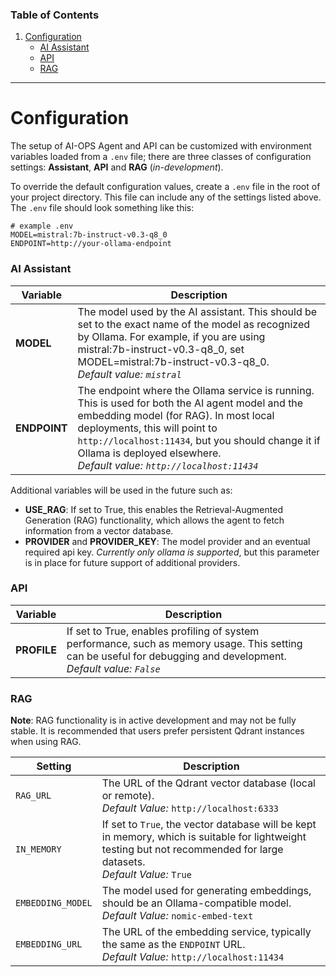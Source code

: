### Table of Contents
1. [Configuration]()
   - [AI Assistant](#ai-assistant)
   - [API](#api)
   - [RAG](#rag)

---

# Configuration

The setup of AI-OPS Agent and API can be customized with environment variables loaded from a `.env` file; 
there are three classes of configuration settings: **Assistant**, **API** and **RAG** (*in-development*).

To override the default configuration values, create a `.env` file in the root of your project directory. 
This file can include any of the settings listed above. The `.env` file should look something like this:

```
# example .env
MODEL=mistral:7b-instruct-v0.3-q8_0
ENDPOINT=http://your-ollama-endpoint
```


### AI Assistant

| Variable     | Description                                                                                                                                                                                                                                                                                                   |
|--------------|---------------------------------------------------------------------------------------------------------------------------------------------------------------------------------------------------------------------------------------------------------------------------------------------------------------|
| **MODEL**    | The model used by the AI assistant. This should be set to the exact name of the model as recognized by Ollama. For example, if you are using mistral:7b-instruct-v0.3-q8_0, set MODEL=mistral:7b-instruct-v0.3-q8_0. <br> *Default value: `mistral`*                                                          |                                                                                                                                                                                                                      |
| **ENDPOINT** | The endpoint where the Ollama service is running. This is used for both the AI agent model and the embedding model (for RAG). In most local deployments, this will point to `http://localhost:11434`, but you should change it if Ollama is deployed elsewhere. <br>*Default value: `http://localhost:11434`* |

Additional variables will be used in the future such as:
- **USE_RAG**: If set to True, this enables the Retrieval-Augmented Generation (RAG) functionality, which allows the agent to fetch information from a vector database.
- **PROVIDER** and **PROVIDER_KEY**: The model provider and an eventual required api key. *Currently only ollama is supported*, but this parameter is in place for future support of additional providers.


### API

| Variable    | Description                                                                                                                                                            |
|-------------|------------------------------------------------------------------------------------------------------------------------------------------------------------------------|
| **PROFILE** | If set to True, enables profiling of system performance, such as memory usage. This setting can be useful for debugging and development. <br> *Default value: `False`* |

### RAG

**Note**: RAG functionality is in active development and may not be fully stable. It is recommended that users prefer persistent Qdrant instances when using RAG.

| **Setting**       | **Description**                                                                                                                                                              |
|-------------------|------------------------------------------------------------------------------------------------------------------------------------------------------------------------------|
| `RAG_URL`         | The URL of the Qdrant vector database (local or remote). <br> *Default Value:* `http://localhost:6333`                                                                       |
| `IN_MEMORY`       | If set to `True`, the vector database will be kept in memory, which is suitable for lightweight testing but not recommended for large datasets. <br> *Default Value:* `True` |
| `EMBEDDING_MODEL` | The model used for generating embeddings, should be an Ollama-compatible model. <br> *Default Value:* `nomic-embed-text`                                                     |
| `EMBEDDING_URL`   | The URL of the embedding service, typically the same as the `ENDPOINT` URL. <br> *Default Value:*  `http://localhost:11434`                                                  |

